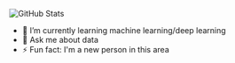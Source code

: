 ![GitHub Stats](https://github-readme-stats.vercel.app/api?username=ZeynepKlc&show_icons=true&theme=merko)


- 🌱 I’m currently learning machine learning/deep learning
- 💬 Ask me about data
- ⚡ Fun fact: I'm a new person in this area
